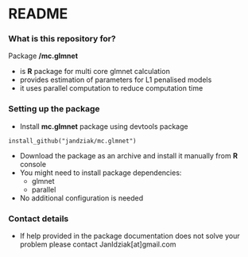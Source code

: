 # README #

### What is this repository for? ###

Package **/mc.glmnet**

* is **R** package for multi core glmnet calculation
* provides estimation of parameters for L1 penalised models
* it uses parallel computation to reduce computation time

### Setting up the package ###

* Install **mc.glmnet** package using devtools package
```
install_github("jandziak/mc.glmnet")
```
* Download the package as an archive and install it manually from **R** console
* You might need to install package dependencies:
    * glmnet
    * parallel
* No additional configuration is needed

### Contact details ###
* If help provided in the package documentation does not solve your problem
please contact JanIdziak[at]gmail.com
